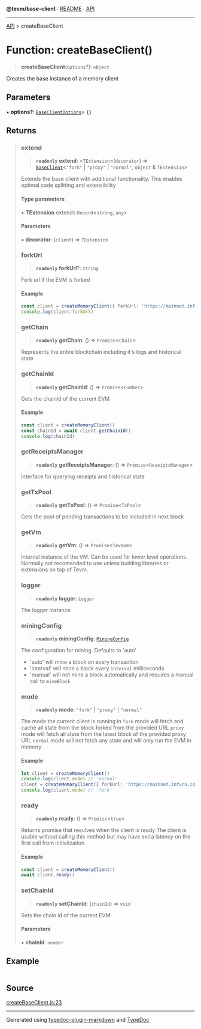 **@tevm/base-client** ∙ [README](../README.md) ∙ [API](../API.md)

***

[API](../API.md) > createBaseClient

# Function: createBaseClient()

> **createBaseClient**(`options`?): `object`

Creates the base instance of a memory client

## Parameters

▪ **options?**: [`BaseClientOptions`](../type-aliases/BaseClientOptions.md)= `{}`

## Returns

> ### extend
>
> > **`readonly`** **extend**: \<`TExtension`\>(`decorator`) => [`BaseClient`](../type-aliases/BaseClient.md)\<`"fork"` \| `"proxy"` \| `"normal"`, `object` & `TExtension`\>
>
> Extends the base client with additional functionality. This enables optimal code splitting
> and extensibility
>
> #### Type parameters
>
> ▪ **TExtension** extends `Record`\<`string`, `any`\>
>
> #### Parameters
>
> ▪ **decorator**: (`client`) => `TExtension`
>
> ### forkUrl
>
> > **`readonly`** **forkUrl**?: `string`
>
> Fork url if the EVM is forked
>
> #### Example
>
> ```ts
> const client = createMemoryClient({ forkUrl: 'https://mainnet.infura.io/v3/your-api-key' })
> console.log(client.forkUrl)
> ```
>
> ### getChain
>
> > **`readonly`** **getChain**: () => `Promise`\<`Chain`\>
>
> Represents the entire blockchain including it's logs and historical state
>
> ### getChainId
>
> > **`readonly`** **getChainId**: () => `Promise`\<`number`\>
>
> Gets the chainId of the current EVM
>
> #### Example
>
> ```ts
> const client = createMemoryClient()
> const chainId = await client.getChainId()
> console.log(chainId)
> ```
>
> ### getReceiptsManager
>
> > **`readonly`** **getReceiptsManager**: () => `Promise`\<`ReceiptsManager`\>
>
> Interface for querying receipts and historical state
>
> ### getTxPool
>
> > **`readonly`** **getTxPool**: () => `Promise`\<`TxPool`\>
>
> Gets the pool of pending transactions to be included in next block
>
> ### getVm
>
> > **`readonly`** **getVm**: () => `Promise`\<`TevmVm`\>
>
> Internal instance of the VM. Can be used for lower level operations.
> Normally not recomended to use unless building libraries or extensions
> on top of Tevm.
>
> ### logger
>
> > **`readonly`** **logger**: `Logger`
>
> The logger instance
>
> ### miningConfig
>
> > **`readonly`** **miningConfig**: [`MiningConfig`](../type-aliases/MiningConfig.md)
>
> The configuration for mining. Defaults to 'auto'
> - 'auto' will mine a block on every transaction
> - 'interval' will mine a block every `interval` milliseconds
> - 'manual' will not mine a block automatically and requires a manual call to `mineBlock`
>
> ### mode
>
> > **`readonly`** **mode**: `"fork"` \| `"proxy"` \| `"normal"`
>
> The mode the current client is running in
> `fork` mode will fetch and cache all state from the block forked from the provided URL
> `proxy` mode will fetch all state from the latest block of the provided proxy URL
> `normal` mode will not fetch any state and will only run the EVM in memory
>
> #### Example
>
> ```ts
> let client = createMemoryClient()
> console.log(client.mode) // 'normal'
> client = createMemoryClient({ forkUrl: 'https://mainnet.infura.io/v3/your-api-key' })
> console.log(client.mode) // 'fork'
> ```
>
> ### ready
>
> > **`readonly`** **ready**: () => `Promise`\<`true`\>
>
> Returns promise that resulves when the client is ready
> The client is usable without calling this method but may
> have extra latency on the first call from initialization
>
> #### Example
>
> ```ts
> const client = createMemoryClient()
> await client.ready()
> ```
>
> ### setChainId
>
> > **`readonly`** **setChainId**: (`chainId`) => `void`
>
> Sets the chain id of the current EVM
>
> #### Parameters
>
> ▪ **chainId**: `number`
>

## Example

```ts
 ```

## Source

[createBaseClient.js:23](https://github.com/evmts/tevm-monorepo/blob/main/packages/base-client/src/createBaseClient.js#L23)

***
Generated using [typedoc-plugin-markdown](https://www.npmjs.com/package/typedoc-plugin-markdown) and [TypeDoc](https://typedoc.org/)

